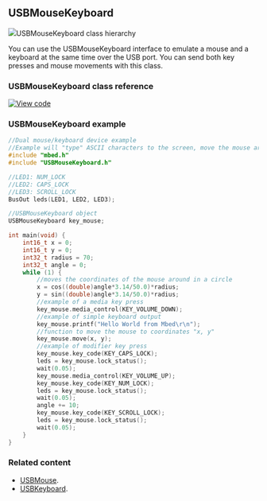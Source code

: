 ## USBMouseKeyboard

<span class="images">![](https://os.mbed.com/docs/v5.9/feature-hal-spec-usb-device-doxy/class_u_s_b_mouse_keyboard.png)<span>USBMouseKeyboard class hierarchy</span></span>

You can use the USBMouseKeyboard interface to emulate a mouse and a keyboard at the same time over the USB port. You can send both key presses and mouse movements with this class.

### USBMouseKeyboard class reference

[![View code](https://www.mbed.com/embed/?type=library)](http://os.mbed.com/docs/v5.9/feature-hal-spec-usb-device-doxy/class_u_s_b_mouse_keyboard.html)

### USBMouseKeyboard example

```C++ TODO
//Dual mouse/keyboard device example
//Example will "type" ASCII characters to the screen, move the mouse around in a circle, and assert various media and modifier keys
#include "mbed.h"
#include "USBMouseKeyboard.h"

//LED1: NUM_LOCK
//LED2: CAPS_LOCK
//LED3: SCROLL_LOCK
BusOut leds(LED1, LED2, LED3);

//USBMouseKeyboard object
USBMouseKeyboard key_mouse; 

int main(void) {
    int16_t x = 0;
    int16_t y = 0;
    int32_t radius = 70;
    int32_t angle = 0;
    while (1) {
        //moves the coordinates of the mouse around in a circle
        x = cos((double)angle*3.14/50.0)*radius;
        y = sin((double)angle*3.14/50.0)*radius;
        //example of a media key press
        key_mouse.media_control(KEY_VOLUME_DOWN);
        //example of simple keyboard output
        key_mouse.printf("Hello World from Mbed\r\n");
        //function to move the mouse to coordinates "x, y"
        key_mouse.move(x, y);
        //example of modifier key press
        key_mouse.key_code(KEY_CAPS_LOCK);
        leds = key_mouse.lock_status();
        wait(0.05);
        key_mouse.media_control(KEY_VOLUME_UP);
        key_mouse.key_code(KEY_NUM_LOCK);
        leds = key_mouse.lock_status();
        wait(0.05);
        angle += 10;
        key_mouse.key_code(KEY_SCROLL_LOCK);
        leds = key_mouse.lock_status();
        wait(0.05);
    }
}

```

### Related content

- [USBMouse](USBMouse.html).
- [USBKeyboard](USBKeyboard.html).
